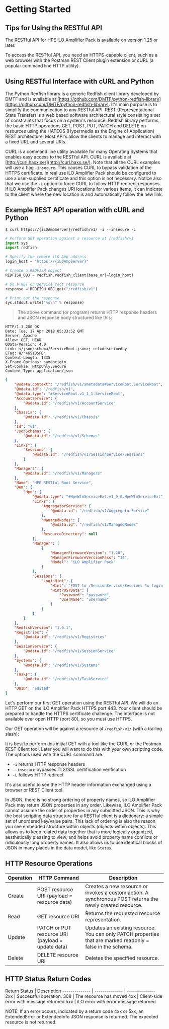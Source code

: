 # Getting Started

## Tips for Using the RESTful API

The RESTful API for HPE iLO Amplifier Pack is available on version 1.25 or later.

To access the RESTful API, you need an HTTPS-capable client, such as a web browser with the Postman REST Client plugin extension or cURL (a popular command line HTTP utility).

## Using RESTful Interface with cURL and Python

The Python Redfish library is a generic Redfish client library developed by DMTF and is available at [https://github.com/DMTF/python-redfish-library](https://github.com/DMTF/python-redfish-library). It's main purpose is to simplify the communication to any RESTful API. REST (Representational State Transfer) is a web based software architectural style consisting a set of constraints that focus on a system's resource. Redfish library performs the basic HTTP operations GET, POST, PUT, PATCH and DELETE on resources using the HATEOS (Hypermedia as the Engine of Application) REST architecture. Most API's allow the clients to manage and interact with a fixed URL and several URIs.

CURL is a command line utility available for many Operating Systems that enables easy access to the RESTful API. CURL is available at [http://curl.haxx.se/](http://curl.haxx.se/). Note that all the CURL examples will use a flag `-insecure`. This causes CURL to bypass validation of the HTTPS certificate. In real use iLO Amplifier Pack should be configured to use a user-supplied certificate and this option is not necessary. Notice also that we use the `-L` option to force CURL to follow HTTP redirect responses. If iLO Amplifier Pack changes URI locations for various items, it can indicate to the client where the new location is and automatically follow the new link.

## Example REST API operation with cURL and Python

```shell
$ curl https://{iLOAmpServer}/redfish/v1/ -i --insecure -L
```
```python
# Perform GET operation against a resource at /redfish/v1
import sys
import redfish

# Specify the remote iLO Amp address
login_host = "https://{iLOAmpServer}"

# Create a REDFISH object
REDFISH_OBJ = redfish.redfish_client(base_url=login_host)

# Do a GET on service root resource
response = REDFISH_OBJ.get("/redfish/v1")

# Print out the response
sys.stdout.write("%s\n" % response)
```
> The above command (or program) returns HTTP response headers and JSON response body structured like this:

```http
HTTP/1.1 200 OK
Date: Tue, 17 Apr 2018 05:33:52 GMT
Server: Apache
Allow: GET, HEAD
OData-Version: 4.0
Link: </json/schema/ServiceRoot.json>; rel=describedby
ETag: W/"4651B5FB"
Content-Length: 1335
X-Frame-Options: sameorigin
Set-Cookie: HttpOnly;Secure
Content-Type: application/json
```
```json
{
    "@odata.context": "/redfish/v1/$metadata#ServiceRoot.ServiceRoot",
    "@odata.id": "/redfish/v1",
    "@odata.type": "#ServiceRoot.v1_1_1.ServiceRoot",
    "AccountService": {
        "@odata.id": "/redfish/v1/AccountService"
    },
    "Chassis": {
        "@odata.id": "/redfish/v1/Chassis"
    },
    "Id": "v1",
    "JsonSchemas": {
        "@odata.id": "/redfish/v1/Schemas"
    },
    "Links": {
        "Sessions": {
            "@odata.id": "/redfish/v1/SessionService/Sessions"
        }
    },
    "Managers": {
        "@odata.id": "/redfish/v1/Managers"
    },
    "Name": "HPE RESTful Root Service",
    "Oem": {
        "Hpe": {
            "@odata.type": "#HpeWfmServiceExt.v1_0_0.HpeWfmServiceExt",
            "Links": {
                "AggregatorService": {
                    "@odata.id": "/redfish/v1/AggregatorService"
                },
                "ManagedNodes": {
                    "@odata.id": "/redfish/v1/ManagedNodes"
                },
                "ResourceDirectory": null
            },
            "Manager": [
                {
                    "ManagerFirmwareVersion": "1.20",
                    "ManagerFirmwareVersionPass": "14",
                    "Model": "iLO Amplifier Pack"
                }
            ],
            "Sessions": {
                "LoginHint": {
                    "Hint": "POST to /SessionService/Sessions to login using the following JSON object:",
                    "HintPOSTData": {
                        "Password": "password",
                        "UserName": "username"
                    }
                }
            }
        }
    },
    "RedfishVersion": "1.0.1",
    "Registries": {
        "@odata.id": "/redfish/v1/Registries"
    },
    "SessionService": {
        "@odata.id": "/redfish/v1/SessionService"
    },
    "Systems": {
        "@odata.id": "/redfish/v1/Systems"
    },
    "Tasks": {
        "@odata.id": "/redfish/v1/TaskService"
    },
    "UUID": "edited"
}
```

Let's perform our first GET operation using the RESTful API. We will do an HTTP GET on the iLO Amplifier Pack HTTPS port 443. Your client should be prepared to handle the HTTPS certificate challenge. The interface is not available over open HTTP (port 80), so you must use HTTPS.

Our GET operation will be against a resource at `/redfish/v1/` (with a trailing slash):

It is best to perform this initial GET with a tool like the CURL or the Postman REST Client tool. Later you will want to do this with your own scripting code. The options used with the CURL command are:

* `-i` returns HTTP response headers
* `--insecure` bypasses TLS/SSL certification verification
* `-L` follows HTTP redirect

It's also useful to see the HTTP header information exchanged using a browser or REST Client tool. 

In JSON, there is no strong ordering of property names, so iLO Amplifier Pack may return JSON properties in any order. Likewise, iLO Amplifier Pack cannot assume the order of properties in any submitted JSON. This is why the best scripting data structure for a RESTful client is a dictionary: a simple set of unordered key/value pairs. This lack of ordering is also the reason you see embedded structure within objects (objects within objects). This allows us to keep related data together that is more logically organized, aesthetically pleasing to view, and helps avoid property name conflicts or ridiculously long property names. It also allows us to use identical blocks of JSON in many places in the data model, like `Status`.

## HTTP Resource Operations

Operation | HTTP Command | Description
-------------- | -------------- | --------------
Create | POST resource URI (payload = resource data) | Creates a new resource or invokes a custom action. A synchronous POST returns the newly created resource.
Read | GET resource URI | Returns the requested resource representation.
Update | PATCH or PUT resource URI (payload = update data) | Updates an existing resource. You can only PATCH properties that are marked readonly = false in the schema.
Delete | DELETE resource URI | Deletes the specified resource.

## HTTP Status Return Codes

Return Status | Description
-------------- | -------------- | --------------
2xx | Successful operation.
308 | The resource has moved
4xx | Client-side error with message returned
5xx | iLO error with error message returned

<aside class="notice">
NOTE:	If an error occurs, indicated by a return code 4xx or 5xx, an ExtendedError or ExtendedInfo JSON response is returned. The expected resource is not returned.
</aside>



